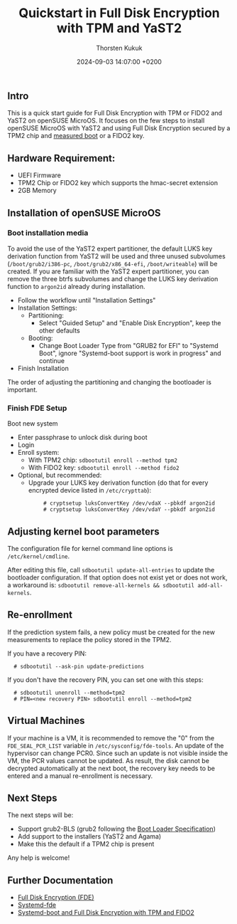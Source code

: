﻿---
layout: post
title:  "Quickstart in Full Disk Encryption with TPM and YaST2"
date:   2024-09-03 14:07:00 +0200
author: Thorsten Kukuk
---

## Intro

This is a quick start guide for Full Disk Encryption with TPM or FIDO2 and
YaST2 on openSUSE MicroOS. It focuses on the few steps to
install openSUSE MicroOS with YaST2 and using Full Disk Encryption
secured by a TPM2 chip and [measured boot](https://en.opensuse.org/Portal:MicroOS/RemoteAttestation#Measured_boot)
or a FIDO2 key.

## Hardware Requirement:
- UEFI Firmware
- TPM2 Chip or FIDO2 key which supports the hmac-secret extension
- 2GB Memory

## Installation of openSUSE MicroOS

### Boot installation media

To avoid the use of the YaST2 expert partitioner, the default LUKS key
derivation function from YaST2 will be used and three unused subvolumes
(`/boot/grub2/i386-pc`, `/boot/grub2/x86_64-efi`, `/boot/writeable`) will
be created.
If you are familiar with the YaST2 expert partitioner, you can remove the
three btrfs subvolumes and change the LUKS key derivation function to
`argon2id` already during installation.

* Follow the workflow until "Installation Settings"
* Installation Settings:
  * Partitioning:
    * Select "Guided Setup" and "Enable Disk Encryption", keep the other defaults
  * Booting:
    * Change Boot Loader Type from "GRUB2 for EFI" to "Systemd Boot", ignore "Systemd-boot support is work in progress" and continue
* Finish Installation

The order of adjusting the partitioning and changing the bootloader is important.

### Finish FDE Setup

Boot new system
* Enter passphrase to unlock disk during boot
* Login
* Enroll system:
  * With TPM2 chip: `sdbootutil enroll --method tpm2`
  * With FIDO2 key: `sdbootutil enroll --method fido2`
* Optional, but recommended:
  * Upgrade your LUKS key derivation function (do that for every encrypted device listed in `/etc/crypttab`):
  ```
          # cryptsetup luksConvertKey /dev/vdaX --pbkdf argon2id
          # cryptsetup luksConvertKey /dev/vdaY --pbkdf argon2id
  ```

## Adjusting kernel boot parameters

The configuration file for kernel command line options is `/etc/kernel/cmdline`.

After editing this file, call `sdbootutil update-all-entries` to update the
bootloader configuration. If that option does not exist yet or does not work,
a workaround is: `sdbootutil remove-all-kernels && sdbootutil add-all-kernels`.

## Re-enrollment
If the prediction system fails, a new policy must be created for the new measurements to replace the policy stored in the TPM2.

If you have a recovery PIN:
```
  # sdbootutil --ask-pin update-predictions
```

If you don't have the recovery PIN, you can set one with this steps:
```
  # sdbootutil unenroll --method=tpm2
  # PIN=<new recovery PIN> sdbootutil enroll --method=tpm2
```

## Virtual Machines

If your machine is a VM, it is recommended to remove the "0" from the `FDE_SEAL_PCR_LIST` variable in `/etc/sysconfig/fde-tools`. An update of the hypervisor can change PCR0. Since such an update is not visible inside the VM, the PCR values cannot be updated. As result, the disk cannot be decrypted automatically at the next boot, the recovery key needs to be entered and a manual re-enrollment is necessary.

## Next Steps

The next steps will be:

* Support grub2-BLS (grub2 following the [Boot Loader Specification](https://uapi-group.org/specifications/specs/boot_loader_specification/))
* Add support to the installers (YaST2 and Agama)
* Make this the default if a TPM2 chip is present

Any help is welcome!

## Further Documentation

* [Full Disk Encryption (FDE)](https://en.opensuse.org/Portal:MicroOS/FDE)
* [Systemd-fde](https://en.opensuse.org/Systemd-fde)
* [Systemd-boot and Full Disk Encryption with TPM and FIDO2](https://microos.opensuse.org/blog/2023-12-20-sdboot-fde/)
